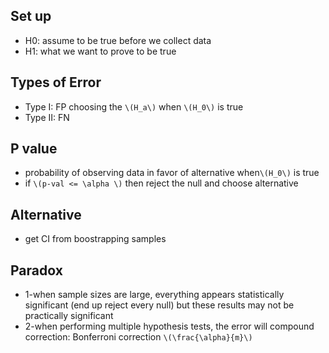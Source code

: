 
## Set up 
- H0: assume to be true before we collect data 
- H1: what we want to prove to be true 
## Types of Error 
- Type I: FP choosing the `\(H_a\)` when `\(H_0\)` is true 
- Type II: FN
## P value 
- probability of observing data in favor of alternative 
  when`\(H_0\)` is true
- if  `\(p-val <= \alpha \)` then reject the null and choose alternative
## Alternative 
- get CI from boostrapping samples 
## Paradox 
- 1-when sample sizes are large, everything appears statistically 
significant (end up reject every null) but these results may not 
be practically significant 
- 2-when performing multiple hypothesis tests, the error will compound
  correction: Bonferroni correction `\(\frac{\alpha}{m}\)`